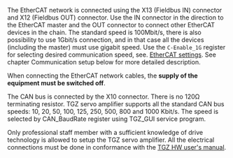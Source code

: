 The EtherCAT network is connected using the X13 (Fieldbus IN) connector and X12 (Fieldbus OUT) connector.
Use the IN connector in the direction to the EtherCAT master and the OUT connector to connect other EtherCAT devices in the chain.
The standard speed is 100Mbit/s, there is also possibility to use 1Gbit/s connection, and in that case all the devices (including the master) must use gigabit speed.
Use the `C-Enable_1G` register for selecting desired communication speed, see. [EtherCAT settings](EtherCAT.md#ECATcommSettings).
See chapter Communication setup below for more detailed description.   

When connecting the EtherCAT network cables, the **supply of the equipment must be switched off**.   

The CAN bus is connected by the X10 connector.
There is no 120Ω terminating resistor.
TGZ servo amplifier supports all the standard CAN bus speeds: 10, 20, 50, 100, 125, 250, 500, 800 and 1000 Kbit/s.
The speed is selected by CAN_BaudRate register using TGZ_GUI service program.   

Only professional staff member with a sufficient knowledge of drive technology is allowed to setup the TGZ servo amplifier.
All the electrical connections must be done in conformance with the [TGZ HW user's manual](../../../../CZ/TGZ/TGZ-D-48-13_26/md/mark.md).